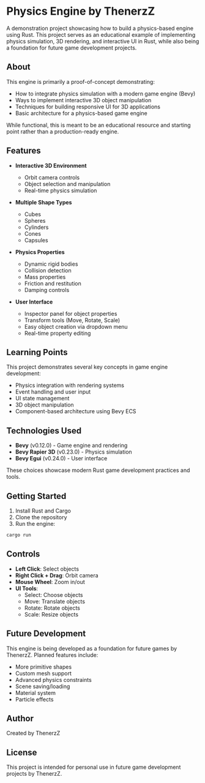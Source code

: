 # Physics Engine by ThenerzZ

A demonstration project showcasing how to build a physics-based engine using Rust. This project serves as an educational example of implementing physics simulation, 3D rendering, and interactive UI in Rust, while also being a foundation for future game development projects.

## About

This engine is primarily a proof-of-concept demonstrating:
- How to integrate physics simulation with a modern game engine (Bevy)
- Ways to implement interactive 3D object manipulation
- Techniques for building responsive UI for 3D applications
- Basic architecture for a physics-based game engine

While functional, this is meant to be an educational resource and starting point rather than a production-ready engine.

## Features

- **Interactive 3D Environment**
  - Orbit camera controls
  - Object selection and manipulation
  - Real-time physics simulation

- **Multiple Shape Types**
  - Cubes
  - Spheres
  - Cylinders
  - Cones
  - Capsules

- **Physics Properties**
  - Dynamic rigid bodies
  - Collision detection
  - Mass properties
  - Friction and restitution
  - Damping controls

- **User Interface**
  - Inspector panel for object properties
  - Transform tools (Move, Rotate, Scale)
  - Easy object creation via dropdown menu
  - Real-time property editing

## Learning Points

This project demonstrates several key concepts in game engine development:
- Physics integration with rendering systems
- Event handling and user input
- UI state management
- 3D object manipulation
- Component-based architecture using Bevy ECS

## Technologies Used

- **Bevy** (v0.12.0) - Game engine and rendering
- **Bevy Rapier 3D** (v0.23.0) - Physics simulation
- **Bevy Egui** (v0.24.0) - User interface

These choices showcase modern Rust game development practices and tools.

## Getting Started

1. Install Rust and Cargo
2. Clone the repository
3. Run the engine:
```bash
cargo run
```

## Controls

- **Left Click**: Select objects
- **Right Click + Drag**: Orbit camera
- **Mouse Wheel**: Zoom in/out
- **UI Tools**:
  - Select: Choose objects
  - Move: Translate objects
  - Rotate: Rotate objects
  - Scale: Resize objects

## Future Development

This engine is being developed as a foundation for future games by ThenerzZ. Planned features include:
- More primitive shapes
- Custom mesh support
- Advanced physics constraints
- Scene saving/loading
- Material system
- Particle effects

## Author

Created by ThenerzZ

## License

This project is intended for personal use in future game development projects by ThenerzZ.
